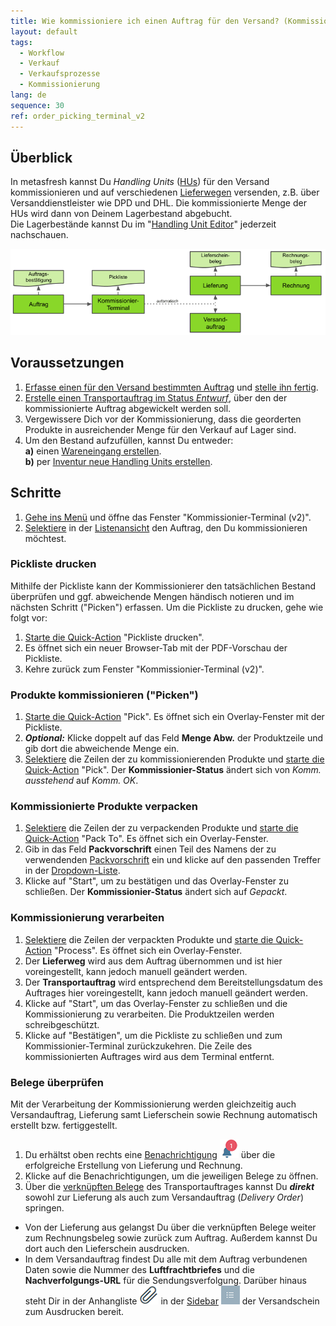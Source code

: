 ```yaml
---
title: Wie kommissioniere ich einen Auftrag für den Versand? (Kommissionier-Terminal v2)
layout: default
tags:
  - Workflow
  - Verkauf
  - Verkaufsprozesse
  - Kommissionierung
lang: de
sequence: 30
ref: order_picking_terminal_v2
---
```


## Überblick
In metasfresh kannst Du *Handling Units* ([HUs](Handling_Unit_System)) für den Versand kommissionieren und auf verschiedenen [Lieferwegen](Lieferwege_konfigurieren) versenden, z.B. über Versanddienstleister wie DPD und DHL. Die kommissionierte Menge der HUs wird dann von Deinem Lagerbestand abgebucht.<br>
Die Lagerbestände kannst Du im "[Handling Unit Editor](Menu)" jederzeit nachschauen.

<kbd><img src="assets/Workflow_Auftrag_bis_Rechnung_(Kommissionier-Terminal v2).png" alt="Abb.: Workflow - Auftrag bis Rechnung (Kommissionier-Terminal v2)"></kbd>

## Voraussetzungen
1. [Erfasse einen für den Versand bestimmten Auftrag](Auftrag_erfassen_Versand) und [stelle ihn fertig](BelegverarbeitungFertigstellen).
1. [Erstelle einen Transportauftrag im Status *Entwurf*](Transportauftrag_erstellen), über den der kommissionierte Auftrag abgewickelt werden soll.
1. Vergewissere Dich vor der Kommissionierung, dass die georderten Produkte in ausreichender Menge für den Verkauf auf Lager sind.
1. Um den Bestand aufzufüllen, kannst Du entweder:<br>
  **a)** einen [Wareneingang erstellen](Zu_Bestellung_Wareneingang_erstellen).<br>
  **b)** per [Inventur neue Handling Units erstellen](Inventur_HUs_erstellen).

## Schritte
1. [Gehe ins Menü](Menu) und öffne das Fenster "Kommissionier-Terminal (v2)".
1. [Selektiere](AuswahlBelege) in der [Listenansicht](Ansichten#listenansicht) den Auftrag, den Du kommissionieren möchtest.

### Pickliste drucken
Mithilfe der Pickliste kann der Kommissionierer den tatsächlichen Bestand überprüfen und ggf. abweichende Mengen händisch notieren und im nächsten Schritt ("Picken") erfassen. Um die Pickliste zu drucken, gehe wie folgt vor:

1. [Starte die Quick-Action](AktionStarten#quick-actions) "Pickliste drucken".
1. Es öffnet sich ein neuer Browser-Tab mit der PDF-Vorschau der Pickliste.
1. Kehre zurück zum Fenster "Kommissionier-Terminal (v2)".

### Produkte kommissionieren ("Picken")
1. [Starte die Quick-Action](AktionStarten#quick-actions) "Pick". Es öffnet sich ein Overlay-Fenster mit der Pickliste.
1. ***Optional:*** Klicke doppelt auf das Feld **Menge Abw.** der Produktzeile und gib dort die abweichende Menge ein.
1. [Selektiere](AuswahlBelege) die Zeilen der zu kommissionierenden Produkte und [starte die Quick-Action](AktionStarten#quick-actions) "Pick". Der **Kommissionier-Status** ändert sich von *Komm. ausstehend* auf *Komm. OK*.

### Kommissionierte Produkte verpacken
1. [Selektiere](AuswahlBelege) die Zeilen der zu verpackenden Produkte und [starte die Quick-Action](AktionStarten#quick-actions) "Pack To". Es öffnet sich ein Overlay-Fenster.
1. Gib in das Feld **Packvorschrift** einen Teil des Namens der zu verwendenden [Packvorschrift](Packvorschrift_erstellen) ein und klicke auf den passenden Treffer in der <a href="Keyboard_Shortcuts_Liste#dropdown" title="Dynamisches Suchfeld (Autocomplete)">Dropdown-Liste</a>.
1. Klicke auf "Start", um zu bestätigen und das Overlay-Fenster zu schließen. Der **Kommissionier-Status** ändert sich auf *Gepackt*.

### Kommissionierung verarbeiten
1. [Selektiere](AuswahlBelege) die Zeilen der verpackten Produkte und [starte die Quick-Action](AktionStarten#quick-actions) "Process". Es öffnet sich ein Overlay-Fenster.
1. Der **Lieferweg** wird aus dem Auftrag übernommen und ist hier voreingestellt, kann jedoch manuell geändert werden.
1. Der **Transportauftrag** wird entsprechend dem Bereitstellungsdatum des Auftrages hier voreingestellt, kann jedoch manuell geändert werden.
1. Klicke auf "Start", um das Overlay-Fenster zu schließen und die Kommissionierung zu verarbeiten. Die Produktzeilen werden schreibgeschützt.
1. Klicke auf "Bestätigen", um die Pickliste zu schließen und zum Kommissionier-Terminal zurückzukehren. Die Zeile des kommissionierten Auftrages wird aus dem Terminal entfernt.

### Belege überprüfen
Mit der Verarbeitung der Kommissionierung werden gleichzeitig auch Versandauftrag, Lieferung samt Lieferschein sowie Rechnung automatisch erstellt bzw. fertiggestellt.

1. Du erhältst oben rechts eine [Benachrichtigung](Benachrichtigungsarten) ![](assets/NotificationBell_WebUI.png) über die erfolgreiche Erstellung von Lieferung und Rechnung.
1. Klicke auf die Benachrichtigungen, um die jeweiligen Belege zu öffnen.
1. Über die [verknüpften Belege](SpringezuBelegen) des Transportauftrages kannst Du ***direkt*** sowohl zur Lieferung als auch zum Versandauftrag (*Delivery Order*) springen.
  - Von der Lieferung aus gelangst Du über die verknüpften Belege weiter zum Rechnungsbeleg sowie zurück zum Auftrag. Außerdem kannst Du dort auch den Lieferschein ausdrucken.
  - In dem Versandauftrag findest Du alle mit dem Auftrag verbundenen Daten sowie die Nummer des **Luftfrachtbriefes** und die **Nachverfolgungs-URL** für die Sendungsverfolgung. Darüber hinaus steht Dir in der Anhangliste ![](assets/Attachment_clip.png) in der [Sidebar](SpringezuBelegen) ![](assets/Sidebar_Icon_WebUI.png) der Versandschein zum Ausdrucken bereit.
